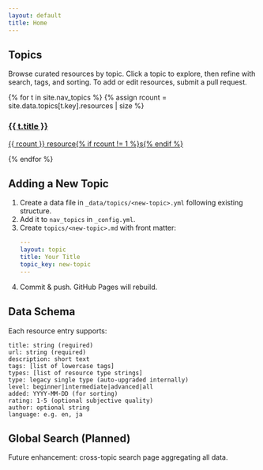 ```yaml
---
layout: default
title: Home
---
```


## Topics

<p>Browse curated resources by topic. Click a topic to explore, then refine with search, tags, and sorting. To add or edit resources, submit a pull request.</p>

<div class="topics-grid">
{% for t in site.nav_topics %}
  {% assign rcount = site.data.topics[t.key].resources | size %}
  <a class="topic-card" href="{{ '/topics/' | append: t.key | append: '/' | relative_url }}">
    <h3>{{ t.title }}</h3>
    <p>{{ rcount }} resource{% if rcount != 1 %}s{% endif %}</p>
  </a>
{% endfor %}
</div>

## Adding a New Topic

1. Create a data file in `_data/topics/<new-topic>.yml` following existing structure.
2. Add it to `nav_topics` in `_config.yml`.
3. Create `topics/<new-topic>.md` with front matter: 
   ```yaml
   ---
   layout: topic
   title: Your Title
   topic_key: new-topic
   ---
   ```
4. Commit & push. GitHub Pages will rebuild.

## Data Schema

Each resource entry supports:

```
title: string (required)
url: string (required)
description: short text
tags: [list of lowercase tags]
types: [list of resource type strings]
type: legacy single type (auto-upgraded internally)
level: beginner|intermediate|advanced|all
added: YYYY-MM-DD (for sorting)
rating: 1-5 (optional subjective quality)
author: optional string
language: e.g. en, ja
```

## Global Search (Planned)

Future enhancement: cross-topic search page aggregating all data.